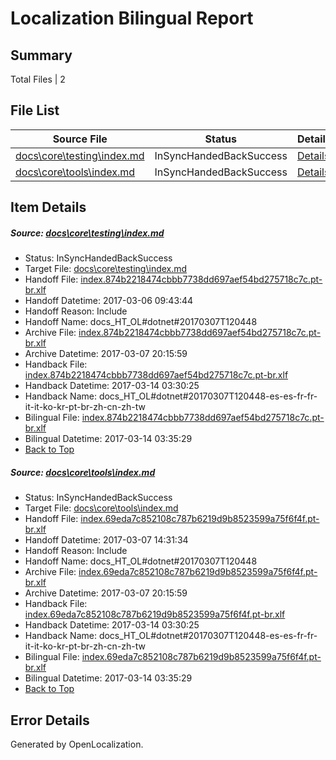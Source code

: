 # <a name='report-top'></a> Localization Bilingual Report

## Summary
 Total Files | 2

## File List
 Source File | Status | Details 
 ----------- | ------ | ------- 
 [docs\core\testing\index.md](https://github.com/dotnet/docs/blob/095ebad90e3f0b188d208d22f6f16b9552f8ea86/docs/core/testing/index.md) | InSyncHandedBackSuccess | [Details](#ca9d57a3ef3382c4957de5edb55959f1a3f13ee063)
 [docs\core\tools\index.md](https://github.com/dotnet/docs/blob/195664ae6409be02ca132900d9c513a7b412acd4/docs/core/tools/index.md) | InSyncHandedBackSuccess | [Details](#4e3137d8506342662d145481d5e9fde1d53b9ba393)

## Item Details
##### <a name='ca9d57a3ef3382c4957de5edb55959f1a3f13ee063'></a> Source: [docs\core\testing\index.md](https://github.com/dotnet/docs/blob/095ebad90e3f0b188d208d22f6f16b9552f8ea86/docs/core/testing/index.md)
* Status: InSyncHandedBackSuccess
* Target File: [docs\core\testing\index.md](https://github.com/dotnet/docs.pt-br/blob/d1434baf17d812ec74e669eddc1209dee97f57d3/docs/core/testing/index.md)
* Handoff File: [index.874b2218474cbbb7738dd697aef54bd275718c7c.pt-br.xlf](https://github.com/dotnet/docs.handoff/blob/736582c5dcc2397de2381878d10100344857dc79/ol-handoff/dotnet/docs.pt-br/master/dotnet-core/index.874b2218474cbbb7738dd697aef54bd275718c7c.pt-br.xlf)
* Handoff Datetime: 2017-03-06 09:43:44
* Handoff Reason: Include
* Handoff Name: docs_HT_OL#dotnet#20170307T120448
* Archive File: [index.874b2218474cbbb7738dd697aef54bd275718c7c.pt-br.xlf](https://github.com/dotnet/docs.handoff/blob/8bdb2e2afa8517096f394c553654fd677a6562c1/ol-archive/dotnet/docs.pt-br/master/dotnet-core/index.874b2218474cbbb7738dd697aef54bd275718c7c.pt-br.xlf)
* Archive Datetime: 2017-03-07 20:15:59
* Handback File: [index.874b2218474cbbb7738dd697aef54bd275718c7c.pt-br.xlf](https://github.com/dotnet/docs.handback/blob/51d791dca5ff421fe8432d4f6da9c2d886146fae/ol-handback/dotnet/docs.pt-br/master/dotnet-core/index.874b2218474cbbb7738dd697aef54bd275718c7c.pt-br.xlf)
* Handback Datetime: 2017-03-14 03:30:25
* Handback Name: docs_HT_OL#dotnet#20170307T120448-es-es-fr-fr-it-it-ko-kr-pt-br-zh-cn-zh-tw
* Bilingual File: [index.874b2218474cbbb7738dd697aef54bd275718c7c.pt-br.xlf](https://github.com/dotnet/docs.handback/blob/51d791dca5ff421fe8432d4f6da9c2d886146fae/ol-handback/dotnet/docs.pt-br/master/dotnet-core/index.874b2218474cbbb7738dd697aef54bd275718c7c.pt-br.xlf)
* Bilingual Datetime: 2017-03-14 03:35:29
* [Back to Top](#report-top)

##### <a name='4e3137d8506342662d145481d5e9fde1d53b9ba393'></a> Source: [docs\core\tools\index.md](https://github.com/dotnet/docs/blob/195664ae6409be02ca132900d9c513a7b412acd4/docs/core/tools/index.md)
* Status: InSyncHandedBackSuccess
* Target File: [docs\core\tools\index.md](https://github.com/dotnet/docs.pt-br/blob/d1434baf17d812ec74e669eddc1209dee97f57d3/docs/core/tools/index.md)
* Handoff File: [index.69eda7c852108c787b6219d9b8523599a75f6f4f.pt-br.xlf](https://github.com/dotnet/docs.handoff/blob/250fb471c1f51a94c9d13168113e41cd2029c93b/ol-handoff/dotnet/docs.pt-br/master/dotnet-core/index.69eda7c852108c787b6219d9b8523599a75f6f4f.pt-br.xlf)
* Handoff Datetime: 2017-03-07 14:31:34
* Handoff Reason: Include
* Handoff Name: docs_HT_OL#dotnet#20170307T120448
* Archive File: [index.69eda7c852108c787b6219d9b8523599a75f6f4f.pt-br.xlf](https://github.com/dotnet/docs.handoff/blob/8bdb2e2afa8517096f394c553654fd677a6562c1/ol-archive/dotnet/docs.pt-br/master/dotnet-core/index.69eda7c852108c787b6219d9b8523599a75f6f4f.pt-br.xlf)
* Archive Datetime: 2017-03-07 20:15:59
* Handback File: [index.69eda7c852108c787b6219d9b8523599a75f6f4f.pt-br.xlf](https://github.com/dotnet/docs.handback/blob/51d791dca5ff421fe8432d4f6da9c2d886146fae/ol-handback/dotnet/docs.pt-br/master/dotnet-core/index.69eda7c852108c787b6219d9b8523599a75f6f4f.pt-br.xlf)
* Handback Datetime: 2017-03-14 03:30:25
* Handback Name: docs_HT_OL#dotnet#20170307T120448-es-es-fr-fr-it-it-ko-kr-pt-br-zh-cn-zh-tw
* Bilingual File: [index.69eda7c852108c787b6219d9b8523599a75f6f4f.pt-br.xlf](https://github.com/dotnet/docs.handback/blob/51d791dca5ff421fe8432d4f6da9c2d886146fae/ol-handback/dotnet/docs.pt-br/master/dotnet-core/index.69eda7c852108c787b6219d9b8523599a75f6f4f.pt-br.xlf)
* Bilingual Datetime: 2017-03-14 03:35:29
* [Back to Top](#report-top)


## Error Details

Generated by OpenLocalization.
